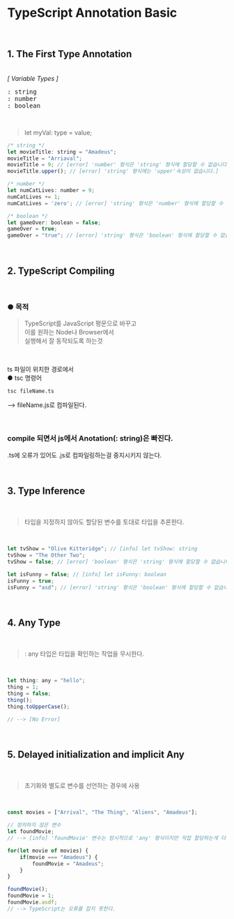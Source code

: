 # TypeScript Annotation Basic
<br>

## 1. The First Type Annotation
<br>
<em>[ Variable Types ]</em>

<pre>
: string
: number
: boolean
</pre>

<br>

> let myVal: type = value;



```js
/* string */
let movieTitle: string = "Amadeus";
movieTitle = "Arriaval";
movieTitle = 9; // [error] 'number' 형식은 'string' 형식에 할당할 수 없습니다.
movieTitle.upper(); // [error] 'string' 형식에는 'upper'속성이 없습니다.]

/* number */
let numCatLives: number = 9;
numCatLives += 1;
numCatLives = 'zero'; // [error] 'string' 형식은 'number' 형식에 할당할 수 없습니다.

/* boolean */
let gameOver: boolean = false;
gameOver = true;
gameOver = "true"; // [error] 'string' 형식은 'boolean' 형식에 할당할 수 없습니다.
```

<br>

## 2. TypeScript Compiling
<br>

### ● 목적
> TypeScript를 JavaScript 평문으로 바꾸고
<br>이를 원하는 Node나 Browser에서
<br>실행해서 잘 동작되도록 하는것

<br>

ts 파일이 위치한 경로에서
<br>
● tsc 명령어 

```console
tsc fileName.ts
```
 --> fileName.js로 컴파일된다. 

<br>

### compile 되면서 js에서 Anotation(: string)은 빠진다. 
.ts에 오류가 있어도 .js로 컴파일링하는걸 중지시키지 않는다.


<br>

## 3. Type Inference
<br>

> 타입을 지정하지 않아도 할당된 변수를 토대로 타입을 추론한다.

<br>

``` js
let tvShow = "Olive Kitteridge"; // [info] let tvShow: string
tvShow = "The Other Two";
tvShow = false; // [error] 'boolean' 형식은 'string' 형식에 할당할 수 없습니다.

let isFunny = false; // [info] let isFunny: boolean
isFunny = true;
isFunny = "asd"; // [error] 'string' 형식은 'boolean' 형식에 할당할 수 없습니다.
```

<br>

## 4. Any Type

<br>

> : any 타입은 타입을 확인하는 작업을 무시한다.

<br>

```js
let thing: any = "hello";
thing = 1;
thing = false; 
thing(); 
thing.toUpperCase();

// --> [No Error]
```

<br>

## 5. Delayed initialization and implicit Any
<br>

> 초기화와 별도로 변수를 선언하는 경우에 사용

<br>

```js
const movies = ["Arrival", "The Thing", "Aliens", "Amadeus"];

// 정의하지 않은 변수
let foundMovie; 
// --> [info] 'foundMovie' 변수는 암시적으로 'any' 형식이지만 직접 할당하는게 더 좋아보입니다.  ex) let foundMovie: string;

for(let movie of movies) {
    if(movie === "Amadeus") {
        foundMovie = "Amadeus";
    }
}

foundMovie();
foundMovie = 1;
foundMovie.asdf;
// --> TypeScript는 오류를 잡지 못한다.
```
